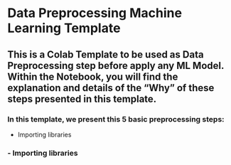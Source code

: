 # Data Preprocessing Machine Learning Template

## This is a Colab Template to be used as Data Preprocessing step before apply any ML Model. Within the Notebook, you will find the explanation and details of the “Why” of these steps presented in this template.

### In this template, we present this 5 basic preprocessing steps: 

 - Importing libraries
 
### - Importing libraries

